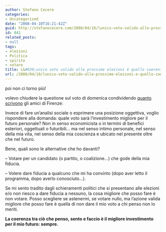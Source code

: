 ```yaml
---
author: Stefano Cecere
categories:
- Uncategorized
date: "2008-04-10T16:21:42Z"
guid: http://stefanocecere.com/2008/04/10/lunico-voto-valido-alle-prossime-elezioni-e-quello-coerente/
id: 841
related_posts:
- null
tags:
- elezioni
- Politica
- spirito
- votare
title: L&#039;unico voto valido alle prossime elezioni è quello coerente.
url: /2008/04/10/lunico-voto-valido-alle-prossime-elezioni-e-quello-coerente/
---
```


poi non ci torno più!

volevo chiudere la questione sul voto di domenica condividendo [quanto scrivono](http://c234.net/info/2008/04/10/un-voto-di-coscienza/) gli amici di Firenze:

Invece di fare un&#8217;analisi sociale o esprimere una posizione oggettiva, voglio rispondere alla domanda: quale voto sarà l&#8217;investimento migliore per il futuro personale? Non in senso economicista o in termini di benefici esteriori, oggettuali o futuribili… ma nel senso intimo personale, nel senso della mia vita, nel senso della mia coscienza e ubicato nel presente oltre che nel futuro.

Bene, quali sono le alternative che ho davanti?
  
&#8211; Votare per un candidato (o partito, o coalizione…) che gode della mia fiducia.
  
&#8211; Volere dare fiducia a qualcuno che mi ha convinto (dopo aver letto il programma, dopo averlo conosciuto…).

Se mi sento tradito dagli schieramenti politici che si presentano alle elezioni e/o non riesco a dare fiducia a nessuno, la cosa migliore che posso fare è non votare. Posso scegliere se astenermi, se votare nullo, ma l&#8217;azione valida migliore che posso fare è quella di non dare il mio voto a chi penso non lo meriti.
  
**La coerenza tra ciò che penso, sento e faccio è il migliore investimento per il mio futuro: sempre.**